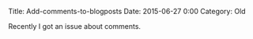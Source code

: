 Title: Add-comments-to-blogposts
Date: 2015-06-27 0:00
Category: Old


Recently I got an issue about comments.